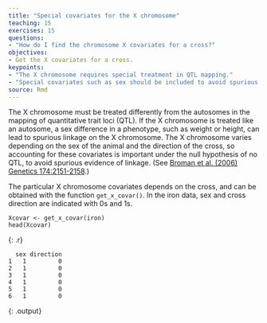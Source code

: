 ```yaml
---
title: "Special covariates for the X chromosome"
teaching: 15
exercises: 15
questions:
- "How do I find the chromosome X covariates for a cross?"
objectives:
- Get the X covariates for a cross.
keypoints:
- "The X chromosome requires special treatment in QTL mapping."
- "Special covariates such as sex should be included to avoid spurious evidence of linkage."
source: Rmd
---
```





The X chromosome must be treated differently from the autosomes in the mapping of quantitative trait loci (QTL). If the X chromosome is treated like an autosome, a sex difference in a phenotype, such as weight or height, can lead to spurious linkage on the X chromosome. The X chromosome varies depending on the sex of the animal and the direction of the cross, so accounting for these covariates is important under the null hypothesis of no QTL, to avoid spurious evidence of linkage. (See [Broman et al. (2006) Genetics 174:2151-2158](http://www.genetics.org/content/174/4/2151.long).)

The particular X chromosome covariates depends on the cross, and can be obtained with the function `get_x_covar()`. In the iron data, sex and cross direction are indicated with 0s and 1s.


~~~
Xcovar <- get_x_covar(iron)
head(Xcovar)
~~~
{: .r}



~~~
  sex direction
1   1         0
2   1         0
3   1         0
4   1         0
5   1         0
6   1         0
~~~
{: .output}

